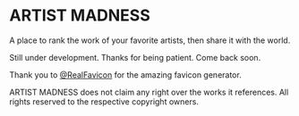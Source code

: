# ARTIST MADNESS
A place to rank the work of your favorite artists, then share it with the world.

Still under development. Thanks for being patient. Come back soon.

Thank you to [@RealFavicon](https://twitter.com/RealFavicon) for the amazing favicon generator.

ARTIST MADNESS does not claim any right over the works it references.
All rights reserved to the respective copyright owners.
